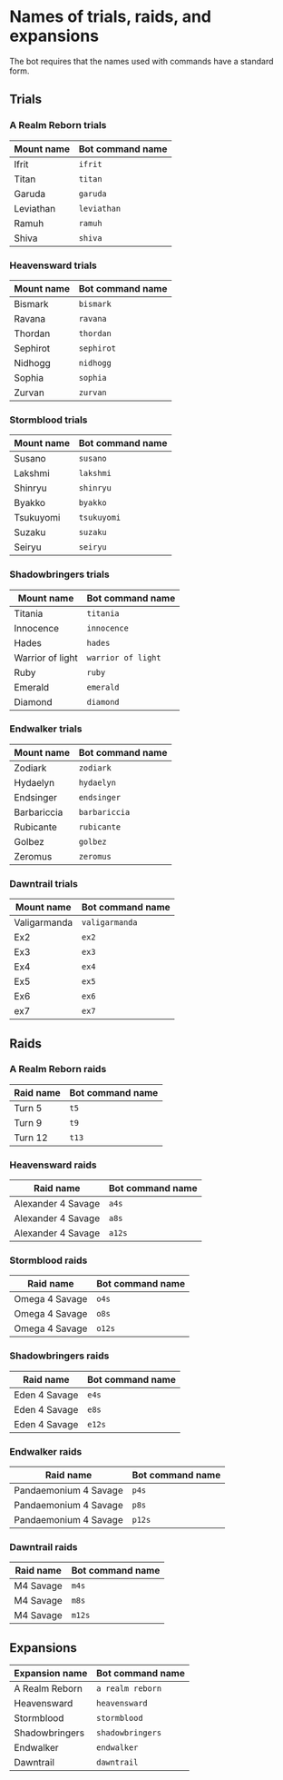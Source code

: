 # Names of trials, raids, and expansions

The bot requires that the names used with commands have a standard form.

## Trials

### A Realm Reborn trials

|Mount name| Bot command name|
|----|----|
|Ifrit|`ifrit`|
|Titan|`titan`|
|Garuda|`garuda`|
|Leviathan|`leviathan`|
|Ramuh|`ramuh`|
|Shiva|`shiva`|

### Heavensward trials

|Mount name| Bot command name|
|----|----|
|Bismark|`bismark`|
|Ravana|`ravana`|
|Thordan|`thordan`|
|Sephirot|`sephirot`|
|Nidhogg|`nidhogg`|
|Sophia|`sophia`|
|Zurvan|`zurvan`|

### Stormblood trials

|Mount name| Bot command name|
|----|----|
|Susano|`susano`|
|Lakshmi|`lakshmi`|
|Shinryu|`shinryu`|
|Byakko|`byakko`|
|Tsukuyomi|`tsukuyomi`|
|Suzaku|`suzaku`|
|Seiryu|`seiryu`|

### Shadowbringers trials

|Mount name| Bot command name|
|----|----|
|Titania|`titania`|
|Innocence|`innocence`|
|Hades|`hades`|
|Warrior of light|`warrior of light`|
|Ruby|`ruby`|
|Emerald|`emerald`|
|Diamond|`diamond`|

### Endwalker trials

|Mount name| Bot command name|
|----|----|
|Zodiark|`zodiark`|
|Hydaelyn|`hydaelyn`|
|Endsinger|`endsinger`|
|Barbariccia|`barbariccia`|
|Rubicante|`rubicante`|
|Golbez|`golbez`|
|Zeromus|`zeromus`|

### Dawntrail trials

|Mount name| Bot command name|
|----|----|
|Valigarmanda|`valigarmanda`|
|Ex2|`ex2`|
|Ex3|`ex3`|
|Ex4|`ex4`|
|Ex5|`ex5`|
|Ex6|`ex6`|
|ex7|`ex7`|

## Raids

### A Realm Reborn raids

|Raid name|Bot command name|
|----|----|
|Turn 5|`t5`|
|Turn 9|`t9`|
|Turn 12|`t13`|

### Heavensward raids

|Raid name|Bot command name|
|----|----|
|Alexander 4 Savage|`a4s`|
|Alexander 4 Savage|`a8s`|
|Alexander 4 Savage|`a12s`|

### Stormblood raids

|Raid name|Bot command name|
|----|----|
|Omega 4 Savage|`o4s`|
|Omega 4 Savage|`o8s`|
|Omega 4 Savage|`o12s`|

### Shadowbringers raids

|Raid name|Bot command name|
|----|----|
|Eden 4 Savage|`e4s`|
|Eden 4 Savage|`e8s`|
|Eden 4 Savage|`e12s`|

### Endwalker raids

|Raid name|Bot command name|
|----|----|
|Pandaemonium 4 Savage|`p4s`|
|Pandaemonium 4 Savage|`p8s`|
|Pandaemonium 4 Savage|`p12s`|

### Dawntrail raids

|Raid name|Bot command name|
|----|----|
|M4 Savage|`m4s`|
|M4 Savage|`m8s`|
|M4 Savage|`m12s`|

## Expansions

|Expansion name|Bot command name|
|----|----|
|A Realm Reborn|`a realm reborn`|
|Heavensward|`heavensward`|
|Stormblood|`stormblood`|
|Shadowbringers|`shadowbringers`|
|Endwalker|`endwalker`|
|Dawntrail|`dawntrail`|
